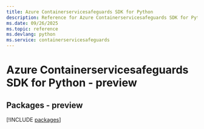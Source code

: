 ```yaml
---
title: Azure Containerservicesafeguards SDK for Python
description: Reference for Azure Containerservicesafeguards SDK for Python
ms.date: 09/26/2025
ms.topic: reference
ms.devlang: python
ms.service: containerservicesafeguards
---
```

# Azure Containerservicesafeguards SDK for Python - preview
## Packages - preview
[!INCLUDE [packages](containerservicesafeguards-index.md)]